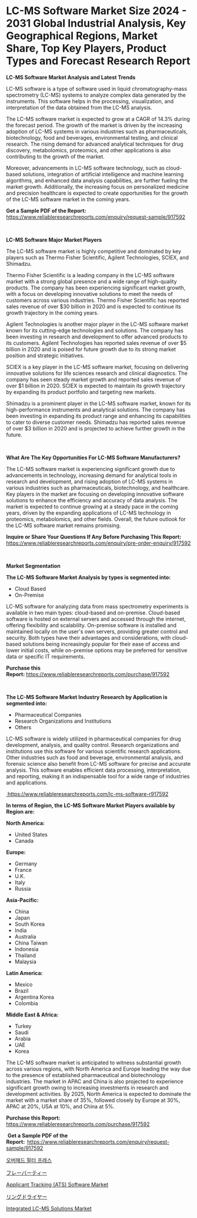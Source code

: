 <p><h1>LC-MS Software Market Size 2024 - 2031 Global Industrial Analysis, Key Geographical Regions, Market Share, Top Key Players, Product Types and Forecast Research Report</h1></p><p><strong>LC-MS Software Market Analysis and Latest Trends</strong></p>
<p><p>LC-MS software is a type of software used in liquid chromatography-mass spectrometry (LC-MS) systems to analyze complex data generated by the instruments. This software helps in the processing, visualization, and interpretation of the data obtained from the LC-MS analysis.</p><p>The LC-MS software market is expected to grow at a CAGR of 14.3% during the forecast period. The growth of the market is driven by the increasing adoption of LC-MS systems in various industries such as pharmaceuticals, biotechnology, food and beverages, environmental testing, and clinical research. The rising demand for advanced analytical techniques for drug discovery, metabolomics, proteomics, and other applications is also contributing to the growth of the market.</p><p>Moreover, advancements in LC-MS software technology, such as cloud-based solutions, integration of artificial intelligence and machine learning algorithms, and enhanced data analysis capabilities, are further fueling the market growth. Additionally, the increasing focus on personalized medicine and precision healthcare is expected to create opportunities for the growth of the LC-MS software market in the coming years.</p></p>
<p><strong>Get a Sample PDF of the Report:&nbsp;</strong> <a href="https://www.reliableresearchreports.com/enquiry/request-sample/917592">https://www.reliableresearchreports.com/enquiry/request-sample/917592</a></p>
<p>&nbsp;</p>
<p><strong>LC-MS Software Major Market Players</strong></p>
<p><p>The LC-MS software market is highly competitive and dominated by key players such as Thermo Fisher Scientific, Agilent Technologies, SCIEX, and Shimadzu. </p><p>Thermo Fisher Scientific is a leading company in the LC-MS software market with a strong global presence and a wide range of high-quality products. The company has been experiencing significant market growth, with a focus on developing innovative solutions to meet the needs of customers across various industries. Thermo Fisher Scientific has reported sales revenue of over $30 billion in 2020 and is expected to continue its growth trajectory in the coming years.</p><p>Agilent Technologies is another major player in the LC-MS software market known for its cutting-edge technologies and solutions. The company has been investing in research and development to offer advanced products to its customers. Agilent Technologies has reported sales revenue of over $5 billion in 2020 and is poised for future growth due to its strong market position and strategic initiatives.</p><p>SCIEX is a key player in the LC-MS software market, focusing on delivering innovative solutions for life sciences research and clinical diagnostics. The company has seen steady market growth and reported sales revenue of over $1 billion in 2020. SCIEX is expected to maintain its growth trajectory by expanding its product portfolio and targeting new markets.</p><p>Shimadzu is a prominent player in the LC-MS software market, known for its high-performance instruments and analytical solutions. The company has been investing in expanding its product range and enhancing its capabilities to cater to diverse customer needs. Shimadzu has reported sales revenue of over $3 billion in 2020 and is projected to achieve further growth in the future.</p></p>
<p>&nbsp;</p>
<p><strong>What Are The Key Opportunities For LC-MS Software Manufacturers?</strong></p>
<p><p>The LC-MS software market is experiencing significant growth due to advancements in technology, increasing demand for analytical tools in research and development, and rising adoption of LC-MS systems in various industries such as pharmaceuticals, biotechnology, and healthcare. Key players in the market are focusing on developing innovative software solutions to enhance the efficiency and accuracy of data analysis. The market is expected to continue growing at a steady pace in the coming years, driven by the expanding applications of LC-MS technology in proteomics, metabolomics, and other fields. Overall, the future outlook for the LC-MS software market remains promising.</p></p>
<p><strong>Inquire or Share Your Questions If Any Before Purchasing This Report:</strong> <a href="https://www.reliableresearchreports.com/enquiry/pre-order-enquiry/917592">https://www.reliableresearchreports.com/enquiry/pre-order-enquiry/917592</a></p>
<p>&nbsp;</p>
<p><strong>Market Segmentation</strong></p>
<p><strong>The LC-MS Software Market Analysis by types is segmented into:</strong></p>
<p><ul><li>Cloud Based</li><li>On-Premise</li></ul></p>
<p><p>LC-MS software for analyzing data from mass spectrometry experiments is available in two main types: cloud-based and on-premise. Cloud-based software is hosted on external servers and accessed through the internet, offering flexibility and scalability. On-premise software is installed and maintained locally on the user's own servers, providing greater control and security. Both types have their advantages and considerations, with cloud-based solutions being increasingly popular for their ease of access and lower initial costs, while on-premise options may be preferred for sensitive data or specific IT requirements.</p></p>
<p><strong>Purchase this Report:&nbsp;</strong><a href="https://www.reliableresearchreports.com/purchase/917592">https://www.reliableresearchreports.com/purchase/917592</a></p>
<p>&nbsp;</p>
<p><strong>The LC-MS Software Market Industry Research by Application is segmented into:</strong></p>
<p><ul><li>Pharmaceutical Companies</li><li>Research Organizations and Institutions</li><li>Others</li></ul></p>
<p><p>LC-MS software is widely utilized in pharmaceutical companies for drug development, analysis, and quality control. Research organizations and institutions use this software for various scientific research applications. Other industries such as food and beverage, environmental analysis, and forensic science also benefit from LC-MS software for precise and accurate analysis. This software enables efficient data processing, interpretation, and reporting, making it an indispensable tool for a wide range of industries and applications.</p></p>
<p><a href="https://www.reliableresearchreports.com/lc-ms-software-r917592">&nbsp;https://www.reliableresearchreports.com/lc-ms-software-r917592</a></p>
<p><strong>In terms of Region, the LC-MS Software Market Players available by Region are:</strong></p>
<p>
    <p> <strong> North America: </strong>
        <ul>
            <li>United States</li>
            <li>Canada</li>
        </ul>
        </p> 
    <p> <strong> Europe: </strong>
        <ul>
            <li>Germany</li>
            <li>France</li>
            <li>U.K.</li>
            <li>Italy</li>
            <li>Russia</li>
        </ul>
        </p> 
    <p> <strong> Asia-Pacific: </strong>
        <ul>
            <li>China</li>
            <li>Japan</li>
            <li>South Korea</li>
            <li>India</li>
            <li>Australia</li>
            <li>China Taiwan</li>
            <li>Indonesia</li>
            <li>Thailand</li>
            <li>Malaysia</li>
        </ul>
        </p> 
    <p> <strong> Latin America: </strong>
        <ul>
            <li>Mexico</li>
            <li>Brazil</li>
            <li>Argentina Korea</li>
            <li>Colombia</li>
        </ul>
        </p> 
    <p> <strong> Middle East & Africa: </strong>
        <ul>
            <li>Turkey</li>
            <li>Saudi</li>
            <li>Arabia</li>
            <li>UAE</li>
            <li>Korea</li>
        </ul>
    </p>
    </p>
<p><p>The LC-MS software market is anticipated to witness substantial growth across various regions, with North America and Europe leading the way due to the presence of established pharmaceutical and biotechnology industries. The market in APAC and China is also projected to experience significant growth owing to increasing investments in research and development activities. By 2025, North America is expected to dominate the market with a market share of 35%, followed closely by Europe at 30%, APAC at 20%, USA at 10%, and China at 5%.</p></p>
<p><strong>Purchase this Report: </strong><a href="https://www.reliableresearchreports.com/purchase/917592">https://www.reliableresearchreports.com/purchase/917592</a></p>
<p>&nbsp;<strong>Get a Sample PDF of the Report:&nbsp;&nbsp;</strong><a href="https://www.reliableresearchreports.com/enquiry/request-sample/917592">https://www.reliableresearchreports.com/enquiry/request-sample/917592</a></p>
<p><strong></strong></p>
<p><p><a href="https://medium.com/@kavonhansen15/%EC%98%A4%EB%B2%84%ED%97%A4%EB%93%9C-%ED%95%84%ED%84%B0-%ED%94%84%EB%A0%88%EC%8A%A4-%EC%8B%9C%EC%9E%A5-%EC%A0%84%EB%A7%9D-%EC%82%B0%EC%97%85-%EA%B0%9C%EC%9A%94-%EB%B0%8F-%EC%A0%84%EB%A7%9D-2024%EB%85%84%EB%B6%80%ED%84%B0-2031%EB%85%84-7db3cb3c6176">오버헤드 필터 프레스</a></p><p><a href="https://medium.com/@rocklobster885/%E9%A2%A8%E5%91%B3%E8%8C%B6%E3%81%AE%E5%B8%82%E5%A0%B4%E8%A6%8F%E6%A8%A1%E3%81%AF-%E3%82%B0%E3%83%AD%E3%83%BC%E3%83%90%E3%83%AB%E7%94%A3%E6%A5%AD%E3%81%AB%E3%81%8A%E3%81%91%E3%82%8B%E6%9C%80%E9%81%A9%E3%81%AA%E3%83%9E%E3%83%BC%E3%82%B1%E3%83%86%E3%82%A3%E3%83%B3%E3%82%B0%E3%83%81%E3%83%A3%E3%83%8D%E3%83%AB%E3%82%92%E7%A4%BA%E3%81%97%E3%81%A6%E3%81%84%E3%81%BE%E3%81%99-a50c737c5842">フレーバーティー</a></p><p><a href="https://www.linkedin.com/pulse/applicant-tracking-ats-software-market-report-reveals-latest-nbvye">Applicant Tracking (ATS) Software Market</a></p><p><a href="https://github.com/leigh4852023/Market-Research-Report-List-1/blob/main/804981361338.md">リングドライヤー</a></p><p><a href="https://github.com/AdrianaPaucek2023/Market-Research-Report-List-1/blob/main/integrated-lc-ms-solutions-market.md">Integrated LC-MS Solutions Market</a></p></p>